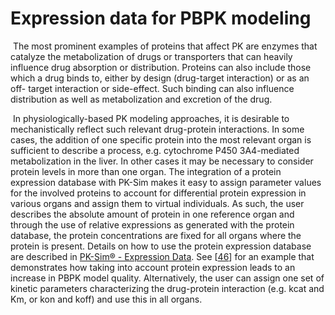 # Expression data for PBPK modeling‌

​	The most prominent examples of proteins that affect PK are enzymes that catalyze the metabolization of drugs or transporters that can heavily influence drug absorption or distribution. Proteins can also include those which a drug binds to, either by design (drug-target interaction) or as an off- target interaction or side-effect. Such binding can also influence distribution as well as metabolization and excretion of the drug.

​	In physiologically-based PK modeling approaches, it is desirable to mechanistically reflect such relevant drug-protein interactions. In some cases, the addition of one specific protein into the most relevant organ is sufficient to describe a process, e.g. cytochrome P450 3A4-mediated metabolization in the liver. In other cases it may be necessary to consider protein levels in more than one organ. The integration of a protein expression database with PK-Sim makes it easy to assign parameter values for the involved proteins to account for differential protein expression in various organs and assign them to virtual individuals. As such, the user describes the absolute amount of protein in one reference organ and through the use of relative expressions as generated with the protein database, the protein concentrations are fixed for all organs where the protein is present.  Details on how to use the protein expression database are described in [PK-Sim® - Expression Data](../part-3/pk-sim-expression-data.md). See [[46](../references.md#46)] for an example that demonstrates how taking into account protein expression leads to an increase in PBPK model quality. Alternatively, the user can assign one set of kinetic parameters characterizing the drug-protein interaction (e.g. kcat and Km, or kon and koff) and use this in all organs. 


